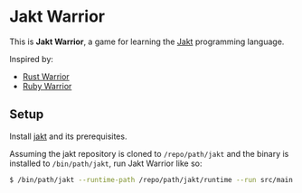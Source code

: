 # Jakt Warrior

This is **Jakt Warrior**, a game for learning the [Jakt][jakt] programming
language.

Inspired by:

* [Rust Warrior](https://github.com/miller-time/rust-warrior)
* [Ruby Warrior](https://github.com/ryanb/ruby-warrior)

[jakt]: https://github.com/SerenityOS/jakt

## Setup

Install [jakt](https://github.com/SerenityOS/jakt) and its prerequisites.

Assuming the jakt repository is cloned to `/repo/path/jakt` and the binary is
installed to `/bin/path/jakt`, run Jakt Warrior like so:

```sh
$ /bin/path/jakt --runtime-path /repo/path/jakt/runtime --run src/main.jakt
```

